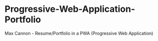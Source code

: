 # Progressive-Web-Application-Portfolio
Max Cannon - Resume/Portfolio in a PWA (Progressive Web Application)

